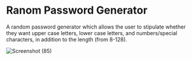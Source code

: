 # Ranom Password Generator
A random password generator which allows the user to stipulate whether they want upper case letters, lower case letters, and numbers/special characters, in addition to the length (from 8-128).

![Screenshot (85)](https://user-images.githubusercontent.com/87254760/129246428-2a2ef3bf-e2ee-461a-b989-de365579d92a.png)

